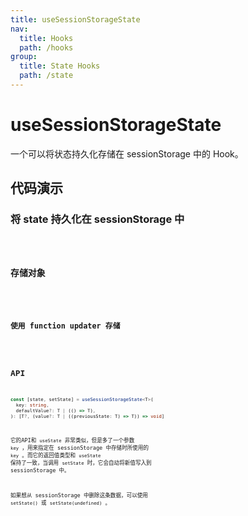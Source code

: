 ```yaml
---
title: useSessionStorageState
nav:
  title: Hooks
  path: /hooks
group:
  title: State Hooks
  path: /state
---
```


# useSessionStorageState

一个可以将状态持久化存储在 sessionStorage 中的 Hook。

## 代码演示

### 将 state 持久化在 sessionStorage 中

<code src="./demo/demo1.tsx" />

### 存储对象

<code src="./demo/demo2.tsx" />

### 使用 function updater 存储

<code src="./demo/demo3.tsx" />

## API

```typescript
const [state, setState] = useSessionStorageState<T>(
  key: string,
  defaultValue?: T | (() => T),
): [T?, (value?: T | ((previousState: T) => T)) => void]
```

它的API和 `useState` 非常类似，但是多了一个参数 `key` ，用来指定在 sessionStorage 中存储时所使用的 `key` 。而它的返回值类型和 `useState` 保持了一致，当调用 `setState` 时，它会自动将新值写入到 sessionStorage 中。

如果想从 sessionStorage 中删除这条数据，可以使用 `setState()` 或 `setState(undefined)` 。

